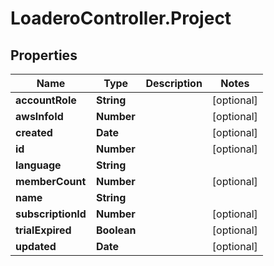 # LoaderoController.Project

## Properties
Name | Type | Description | Notes
------------ | ------------- | ------------- | -------------
**accountRole** | **String** |  | [optional] 
**awsInfoId** | **Number** |  | [optional] 
**created** | **Date** |  | [optional] 
**id** | **Number** |  | [optional] 
**language** | **String** |  | 
**memberCount** | **Number** |  | [optional] 
**name** | **String** |  | 
**subscriptionId** | **Number** |  | [optional] 
**trialExpired** | **Boolean** |  | [optional] 
**updated** | **Date** |  | [optional] 


